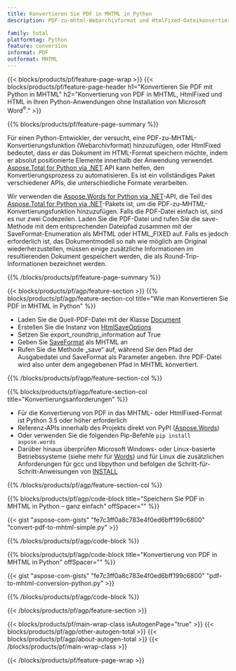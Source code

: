 ```yaml
---
title: Konvertieren Sie PDF in MHTML in Python
description: PDF-zu-mhtml-Webarchivformat und HtmlFixed-Dateikonvertierung in Ihren Python-Anwendungen ohne Verwendung von Microsoft Word 

family: total
platformtag: Python
feature: conversion
informat: PDF
outformat: MHTML
---
```

{{< blocks/products/pf/feature-page-wrap >}}
{{< blocks/products/pf/feature-page-header h1="Konvertieren Sie PDF mit Python in MHTML" h2="Konvertierung von PDF in MHTML, HtmlFixed und HTML in Ihren Python-Anwendungen ohne Installation von Microsoft Word<sup>&reg;</sup>." >}}

{{% blocks/products/pf/feature-page-summary %}}

Für einen Python-Entwickler, der versucht, eine PDF-zu-MHTML-Konvertierungsfunktion (Webarchivformat) hinzuzufügen, oder HtmlFixed bedeutet, dass er das Dokument im HTML-Format speichern möchte, indem er absolut positionierte Elemente innerhalb der Anwendung verwendet. [Aspose.Total for Python via .NET](https://products.aspose.com/total/python-net/) API kann helfen, den Konvertierungsprozess zu automatisieren. Es ist ein vollständiges Paket verschiedener APIs, die unterschiedliche Formate verarbeiten. 

Wir verwenden die [Aspose.Words for Python via .NET](https://products.aspose.com/words/python-net/)-API, die Teil des [Aspose.Total for Python via .NET](https://products.aspose.com/total/python-net/)-Pakets ist, um die PDF-zu-MHTML-Konvertierungsfunktion hinzuzufügen. Falls die PDF-Datei einfach ist, sind es nur zwei Codezeilen. Laden Sie die PDF-Datei und rufen Sie die save-Methode mit dem entsprechenden Dateipfad zusammen mit der SaveFormat-Enumeration als MHTML oder HTML_FIXED auf. Falls es jedoch erforderlich ist, das Dokumentmodell so nah wie möglich am Original wiederherzustellen, müssen einige zusätzliche Informationen im resultierenden Dokument gespeichert werden, die als Round-Trip-Informationen bezeichnet werden.

{{% /blocks/products/pf/feature-page-summary %}}

{{< blocks/products/pf/agp/feature-section >}}
{{% blocks/products/pf/agp/feature-section-col title="Wie man Konvertieren Sie PDF in MHTML in Python" %}}
- Laden Sie die Quell-PDF-Datei mit der Klasse [Document](https://reference.aspose.com/words/python-net/aspose.words/document/)
- Erstellen Sie die Instanz von [HtmlSaveOptions](https://reference.aspose.com/words/python-net/aspose.words.saving/htmlsaveoptions/)
- Setzen Sie export_roundtrip_information auf True
- Geben Sie [SaveFormat](https://reference.aspose.com/words/python-net/aspose.words/saveformat/) als MHTML an
- Rufen Sie die Methode „save“ auf, während Sie den Pfad der Ausgabedatei und SaveFormat als Parameter angeben. Ihre PDF-Datei wird also unter dem angegebenen Pfad in MHTML konvertiert.

{{% /blocks/products/pf/agp/feature-section-col %}}

{{% blocks/products/pf/agp/feature-section-col title="Konvertierungsanforderungen" %}}

- Für die Konvertierung von PDF in das MHTML- oder HtmlFixed-Format ist Python 3.5 oder höher erforderlich
- Referenz-APIs innerhalb des Projekts direkt von PyPI ([Aspose.Words](https://pypi.org/project/aspose-words/))
- Oder verwenden Sie die folgenden Pip-Befehle ```pip install aspose.words```
- Darüber hinaus überprüfen Microsoft Windows- oder Linux-basierte Betriebssysteme (siehe mehr für [Words](https://docs.aspose.com/words/python-net/system-requirements/)) und für Linux die zusätzlichen Anforderungen für gcc und libpython und befolgen die Schritt-für-Schritt-Anweisungen von [INSTALL](https://docs.aspose.com/words/python-net/installation/)
 

{{% /blocks/products/pf/agp/feature-section-col %}}

{{% blocks/products/pf/agp/code-block title="Speichern Sie PDF in MHTML in Python – ganz einfach" offSpacer="" %}}

{{< gist "aspose-com-gists" "fe7c3ff0a8c783e4f0ed6bff199c6800" "convert-pdf-to-mhtml-simple.py" >}}

{{% /blocks/products/pf/agp/code-block %}}

{{% blocks/products/pf/agp/code-block title="Konvertierung von PDF in MHTML in Python" offSpacer="" %}}

{{< gist "aspose-com-gists" "fe7c3ff0a8c783e4f0ed6bff199c6800" "pdf-to-mhtml-conversion-python.py" >}}

{{% /blocks/products/pf/agp/code-block %}}

{{< /blocks/products/pf/agp/feature-section >}}

{{< blocks/products/pf/main-wrap-class isAutogenPage="true" >}}
{{< blocks/products/pf/agp/other-autogen-total >}}
{{< blocks/products/pf/agp/about-autogen-total >}}
{{< /blocks/products/pf/main-wrap-class >}}

{{< /blocks/products/pf/feature-page-wrap >}}